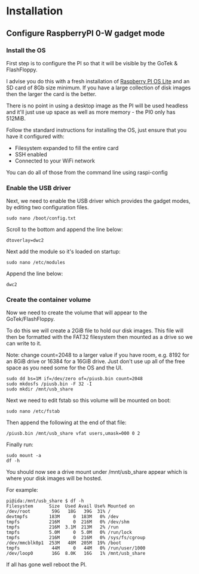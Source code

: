 # Installation

## Configure RaspberryPI 0-W gadget mode

### Install the OS

First step is to configure the PI so that it will be visible by the GoTek & FlashFloppy.

I advise you do this with a fresh installation
of [Raspberry PI OS Lite](https://www.raspberrypi.org/software/operating-systems/) and an SD card of 8Gb size minimum.
If you have a large collection of disk images then the larger the card is the better.

There is no point in using a desktop image as the PI will be used headless and it'll just use up space as well as more
memory - the PI0 only has 512MiB.

Follow the standard instructions for installing the OS, just ensure that you have it configured with:

* Filesystem expanded to fill the entire card
* SSH enabled
* Connected to your WiFi network

You can do all of those from the command line using raspi-config

### Enable the USB driver

Next, we need to enable the USB driver which provides the gadget modes, by editing two configuration files.

    sudo nano /boot/config.txt

Scroll to the bottom and append the line below:

    dtoverlay=dwc2

Next add the module so it's loaded on startup:

    sudo nano /etc/modules

Append the line below:

    dwc2

### Create the container volume

Now we need to create the volume that will appear to the GoTek/FlashFloppy.

To do this we will create a 2GiB file to hold our disk images.
This file will then be formatted with the FAT32 filesystem then mounted as a drive so we can write to it.

Note: change count=2048 to a larger value if you have room, e.g. 8192 for an 8GiB drive or 16384 for a 16GiB drive.
Just don't use up all of the free space as you need some for the OS and the UI.

    sudo dd bs=1M if=/dev/zero of=/piusb.bin count=2048
    sudo mkdosfs /piusb.bin -F 32 -I
    sudo mkdir /mnt/usb_share

Next we need to edit fstab so this volume will be mounted on boot:

    sudo nano /etc/fstab

Then append the following at the end of that file:

    /piusb.bin /mnt/usb_share vfat users,umask=000 0 2

Finally run:

    sudo mount -a
    df -h

You should now see a drive mount under /mnt/usb_share appear which is where your disk images will be hosted.

For example:

    pi@ida:/mnt/usb_share $ df -h
    Filesystem      Size  Used Avail Use% Mounted on
    /dev/root        59G   18G   39G  31% /
    devtmpfs        183M     0  183M   0% /dev
    tmpfs           216M     0  216M   0% /dev/shm
    tmpfs           216M  3.1M  213M   2% /run
    tmpfs           5.0M     0  5.0M   0% /run/lock
    tmpfs           216M     0  216M   0% /sys/fs/cgroup
    /dev/mmcblk0p1  253M   48M  205M  19% /boot
    tmpfs            44M     0   44M   0% /run/user/1000
    /dev/loop0       16G  8.0K   16G   1% /mnt/usb_share

If all has gone well reboot the PI.
